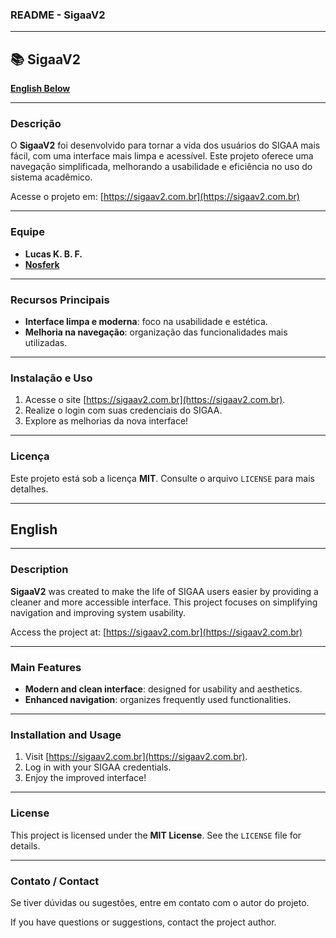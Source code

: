### README - SigaaV2

---

## 📚 **SigaaV2**

[**English Below**](#english)

---

### **Descrição**

O **SigaaV2** foi desenvolvido para tornar a vida dos usuários do SIGAA mais fácil, com uma interface mais limpa e acessível. Este projeto oferece uma navegação simplificada, melhorando a usabilidade e eficiência no uso do sistema acadêmico.

Acesse o projeto em: [https://sigaav2.com.br](https://sigaav2.com.br)

---

### **Equipe**
- **Lucas K. B. F.**
- **[Nosferk](https://github.com/Nosferk)**

---

### **Recursos Principais**
- **Interface limpa e moderna**: foco na usabilidade e estética.
- **Melhoria na navegação**: organização das funcionalidades mais utilizadas.

---

### **Instalação e Uso**
1. Acesse o site [https://sigaav2.com.br](https://sigaav2.com.br).
2. Realize o login com suas credenciais do SIGAA.
3. Explore as melhorias da nova interface!

---

### **Licença**
Este projeto está sob a licença **MIT**. Consulte o arquivo `LICENSE` para mais detalhes.

---

## **English**

---

### **Description**

**SigaaV2** was created to make the life of SIGAA users easier by providing a cleaner and more accessible interface. This project focuses on simplifying navigation and improving system usability.

Access the project at: [https://sigaav2.com.br](https://sigaav2.com.br)

---

### **Main Features**
- **Modern and clean interface**: designed for usability and aesthetics.
- **Enhanced navigation**: organizes frequently used functionalities.

---

### **Installation and Usage**
1. Visit [https://sigaav2.com.br](https://sigaav2.com.br).
2. Log in with your SIGAA credentials.
3. Enjoy the improved interface!

---


### **License**
This project is licensed under the **MIT License**. See the `LICENSE` file for details.

---

### **Contato / Contact**
Se tiver dúvidas ou sugestões, entre em contato com o autor do projeto.

If you have questions or suggestions, contact the project author.
